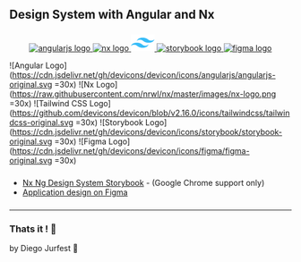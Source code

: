 <h2 align="left">Design System with Angular and Nx</h2>

<!-- <h4 align="center">
  My result, using Angular and Nrwl Nx (monorepo), after completing the Rocketseat online course (available on their platform): "Ignite Lab: Building a Design System with React and Figma"
</h4> -->

<!-- ###

<p align="center">
  <a href="#computer-technologies">Technologies</a>&nbsp;&nbsp;&nbsp;|&nbsp;&nbsp;&nbsp;
  <a href="#installing-the-application">How to run</a>&nbsp;&nbsp;&nbsp;|&nbsp;&nbsp;&nbsp;
  <a href="#page_facing_up-license">License</a>&nbsp;&nbsp;&nbsp;|&nbsp;&nbsp;&nbsp;
  <a href="#mailbox_with_mail-get-in-touch">Get in touch</a>
</p>
<br><br> -->

###

<div align="center">
  <a href="https://angular.io/" target="_blank" rel="noopener noreferrer">
    <img src="https://cdn.jsdelivr.net/gh/devicons/devicon/icons/angularjs/angularjs-original.svg" height="30" width="42" alt="angularjs logo"  />
  </a>
  <a href="https://nx.dev/" target="_blank" rel="noopener noreferrer">
    <img src="https://raw.githubusercontent.com/nrwl/nx/master/images/nx-logo.png" width="42" alt="nx logo">
  </a>
  <a href="https://tailwindcss.com/" target="_blank" rel="noopener noreferrer">
    <img src="https://github.com/devicons/devicon/blob/v2.16.0/icons/tailwindcss/tailwindcss-original.svg" height="30" width="42" alt="tailwindcss logo"  />
  </a>
  <a href="https://storybook.js.org/" target="_blank" rel="noopener noreferrer">
    <img src="https://cdn.jsdelivr.net/gh/devicons/devicon/icons/storybook/storybook-original.svg" height="30" width="42" alt="storybook logo"  />
  </a>
  <a href="https://www.figma.com/design/" target="_blank" rel="noopener noreferrer">
    <img src="https://cdn.jsdelivr.net/gh/devicons/devicon/icons/figma/figma-original.svg" height="30" width="42" alt="figma logo"  />
  </a>
</div>

![Angular Logo](https://cdn.jsdelivr.net/gh/devicons/devicon/icons/angularjs/angularjs-original.svg =30x) ![Nx Logo](https://raw.githubusercontent.com/nrwl/nx/master/images/nx-logo.png =30x) ![Tailwind CSS Logo](https://github.com/devicons/devicon/blob/v2.16.0/icons/tailwindcss/tailwindcss-original.svg =30x) ![Storybook Logo](https://cdn.jsdelivr.net/gh/devicons/devicon/icons/storybook/storybook-original.svg =30x) ![Figma Logo](https://cdn.jsdelivr.net/gh/devicons/devicon/icons/figma/figma-original.svg =30x)

###

<!-- <div align="center">
  <img height="200" src="https://i.imgflip.com/65efzo.gif"  />
</div> -->

###

<!-- - [Application](https://nxng-ds.netlify.app) (Google Chrome support only) -->
- [Nx Ng Design System Storybook](https://635b1a669687bc9ada4c876d-uuhzrvullo.chromatic.com) - (Google Chrome support only)
- [Application design on Figma](https://www.figma.com/file/vRjQBHN8Frx6zejrfLlGu8/Untitled?node-id=1%3A2)

###

<!-- <div align="center">
  <a href="https://www.linkedin.com/in/diegojurfest/">
    <img src="https://img.shields.io/static/v1?message=LinkedIn&logo=linkedin&label=&color=0077B5&logoColor=white&labelColor=&style=for-the-badge" height="35" alt="linkedin logo"  />
  </a>
</div> -->

---

### Thats it ! :wave:

by Diego Jurfest :tada:
